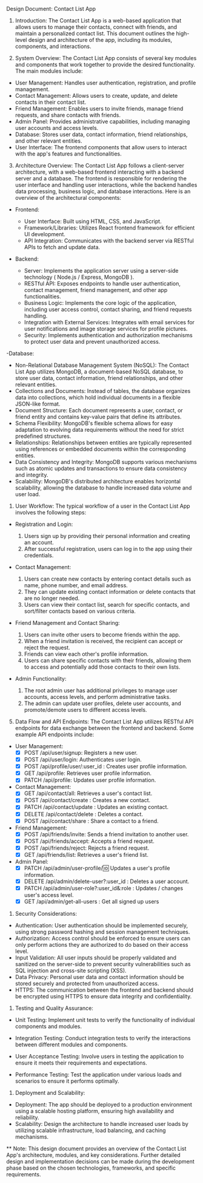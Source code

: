 Design Document: Contact List App

1. Introduction:
The Contact List App is a web-based application that allows users to manage their contacts, connect with friends, and maintain a personalized contact list. This document outlines the high-level design and architecture of the app, including its modules, components, and interactions.

2. System Overview:
The Contact List App consists of several key modules and components that work together to provide the desired functionality. The main modules include:

- User Management: Handles user authentication, registration, and profile management.
- Contact Management: Allows users to create, update, and delete contacts in their contact list.
- Friend Management: Enables users to invite friends, manage friend requests, and share contacts with friends.
- Admin Panel: Provides administrative capabilities, including managing user accounts and access levels.
- Database: Stores user data, contact information, friend relationships, and other relevant entities.
- User Interface: The frontend components that allow users to interact with the app's features and functionalities.

3. Architecture Overview:
The Contact List App follows a client-server architecture, with a web-based frontend interacting with a backend server and a database. The frontend is responsible for rendering the user interface and handling user interactions, while the backend handles data processing, business logic, and database interactions. Here is an overview of the architectural components:

- Frontend:
  - User Interface: Built using HTML, CSS, and JavaScript.
  - Framework/Libraries: Utilizes React frontend framework  for efficient UI development.
  - API Integration: Communicates with the backend server via RESTful APIs to fetch and update data.

- Backend:
  - Server: Implements the application server using a server-side technology ( Node.js / Express, MongoDB ).
  - RESTful API: Exposes endpoints to handle user authentication, contact management, friend management, and other app functionalities.
  - Business Logic: Implements the core logic of the application, including user access control, contact sharing, and friend requests handling.
  - Integration with External Services: Integrates with email services for user notifications and image storage services for profile pictures.
  - Security: Implements authentication and authorization mechanisms to protect user data and prevent unauthorized access.

-Database:
- Non-Relational Database Management System (NoSQL): The Contact List App utilizes MongoDB, a document-based NoSQL database, to store user data, contact information, friend relationships, and other relevant entities.
- Collections and Documents: Instead of tables, the database organizes data into collections, which hold individual documents in a flexible JSON-like format.
- Document Structure: Each document represents a user, contact, or friend entity and contains key-value pairs that define its attributes.
- Schema Flexibility: MongoDB's flexible schema allows for easy adaptation to evolving data requirements without the need for strict predefined structures.
- Relationships: Relationships between entities are typically represented using references or embedded documents within the corresponding entities.
- Data Consistency and Integrity: MongoDB supports various mechanisms such as atomic updates and transactions to ensure data consistency and integrity.
- Scalability: MongoDB's distributed architecture enables horizontal scalability, allowing the database to handle increased data volume and user load.
 
1. User Workflow:
The typical workflow of a user in the Contact List App involves the following steps:

- Registration and Login:
  1. Users sign up by providing their personal information and creating an account.
  2. After successful registration, users can log in to the app using their credentials.

- Contact Management:
  1. Users can create new contacts by entering contact details such as name, phone number, and email address.
  2. They can update existing contact information or delete contacts that are no longer needed.
  3. Users can view their contact list, search for specific contacts, and sort/filter contacts based on various criteria.

- Friend Management and Contact Sharing:
  1. Users can invite other users to become friends within the app.
  2. When a friend invitation is received, the recipient can accept or reject the request.
  3. Friends can view each other's profile information.
  4. Users can share specific contacts with their friends, allowing them to access and potentially add those contacts to their own lists.

- Admin Functionality:
  1. The root admin user has additional privileges to manage user accounts, access levels, and perform administrative tasks.
  2. The admin can update user profiles, delete user accounts, and promote/demote users to different access levels.

5. Data Flow and API Endpoints:
The Contact List App utilizes RESTful API endpoints for data exchange between the frontend and backend. Some example API endpoints include:

- User Management:
  - [X] POST /api/user/signup: Registers a new user.
  - [x] POST /api/user/login: Authenticates user login.
  - [x] POST /api/profile/user/:user_id : Creates user profile information.
  - [x] GET /api/profile: Retrieves user profile information.
  - [x] PATCH /api/profile: Updates user profile information.

- Contact Management:
  - [x] GET /api/contact/all: Retrieves a user's contact list.
  - [x] POST /api/contact/create : Creates a new contact.
  - [x] PATCH /api/contact/update : Updates an existing contact.
  - [x] DELETE /api/contact/delete : Deletes a contact.
  - [x] POST /api/contact/share : Share a contact to a friend.

- Friend Management:
  - [x] POST    /api/friends/invite: Sends a friend invitation to another user.
  - [x] POST    /api/friends/accept: Accepts a friend request.
  - [x] POST    /api/friends/reject: Rejects a friend request.
  - [x] GET     /api/friends/list: Retrieves a user's friend list.

- Admin Panel:
  - [x] PATCH   /api/admin/user-profile/:id: Updates a user's profile information.
  - [x] DELETE  /api/admin/delete-user?:user_id : Deletes a user account.
  - [x] PATCH   /api/admin/user-role?:user_id&:role  : Updates / changes user's access level.
  - [x] GET /api/admin/get-all-users : Get all signed up users

1. Security Considerations:
- Authentication: User authentication should be implemented securely, using strong password hashing and session management techniques.
- Authorization: Access control should be enforced to ensure users can only perform actions they are authorized to do based on their access level.
- Input Validation: All user inputs should be properly validated and sanitized on the server-side to prevent security vulnerabilities such as SQL injection and cross-site scripting (XSS).
- Data Privacy: Personal user data and contact information should be stored securely and protected from unauthorized access.
- HTTPS: The communication between the frontend and backend should be encrypted using HTTPS to ensure data integrity and confidentiality.

1. Testing and Quality Assurance:
- Unit Testing: Implement unit tests to verify the functionality of individual components and modules.
- Integration Testing: Conduct integration tests to verify the interactions between different modules and components.
- User Acceptance Testing: Involve users in testing the application to ensure it meets their requirements and expectations.

- Performance Testing: Test the application under various loads and scenarios to ensure it performs optimally.

1. Deployment and Scalability:
- Deployment: The app should be deployed to a production environment using a scalable hosting platform, ensuring high availability and reliability.
- Scalability: Design the architecture to handle increased user loads by utilizing scalable infrastructure, load balancing, and caching mechanisms.

** Note: This design document provides an overview of the Contact List App's architecture, modules, and key considerations. Further detailed design and implementation decisions can be made during the development phase based on the chosen technologies, frameworks, and specific requirements.